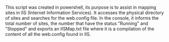 This script was created in powershell, its purpose is to assist in mapping sites in IIS (Internet Information Services). It accesses the physical directory of sites and searches for the web.config file. In the console, it informs the total number of sites, the number that have the status "Running" and "Stopped" and exports an IISMap.txt file where it is a compilation of the content of all the web.config found in IIS.

